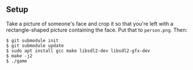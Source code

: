 ## Setup

Take a picture of someone's face and crop it so that you're left with a
rectangle-shaped picture containing the face. Put that to `person.png`. Then:

```
$ git submodule init
$ git submodule update
$ sudo apt install gcc make libsdl2-dev libsdl2-gfx-dev
$ make -j2
$ ./game
```
